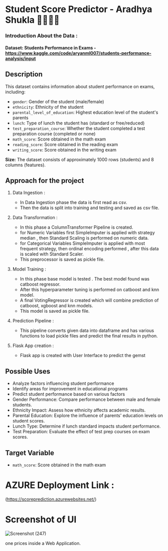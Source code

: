 # Student Score Predictor - Aradhya Shukla 🧑🏻‍🎓🌟

### Introduction About the Data :

#### Dataset: Students Performance in Exams - https://www.kaggle.com/code/aryanml007/students-performance-analysis/input

## Description

This dataset contains information about student performance on exams, including:

- `gender`: Gender of the student (male/female)
- `ethnicity`: Ethnicity of the student
- `parental_level_of_education`: Highest education level of the student's parents
- `lunch`: Type of lunch the student has (standard or free/reduced)
- `test_preparation_course`: Whether the student completed a test preparation course (completed or none)
- `math_score`: Score obtained in the math exam
- `reading_score`: Score obtained in the reading exam
- `writing_score`: Score obtained in the writing exam

**Size:** The dataset consists of approximately 1000 rows (students) and 8 columns (features).


## Approach for the project 

1. Data Ingestion : 
    * In Data Ingestion phase the data is first read as csv. 
    * Then the data is split into training and testing and saved as csv file.

2. Data Transformation : 
    * In this phase a ColumnTransformer Pipeline is created.
    * for Numeric Variables first SimpleImputer is applied with strategy median , then Standard Scaling is performed on numeric data.
    * for Categorical Variables SimpleImputer is applied with most frequent strategy, then ordinal encoding performed , after this data is scaled with Standard Scaler.
    * This preprocessor is saved as pickle file.

3. Model Training : 
    * In this phase base model is tested . The best model found was catboost regressor.
    * After this hyperparameter tuning is performed on catboost and knn model.
    * A final VotingRegressor is created which will combine prediction of catboost, xgboost and knn models.
    * This model is saved as pickle file.

4. Prediction Pipeline : 
    * This pipeline converts given data into dataframe and has various functions to load pickle files and predict the final results in python.

5. Flask App creation : 
    * Flask app is created with User Interface to predict the gemst

## Possible Uses

- Analyze factors influencing student performance
- Identify areas for improvement in educational programs
- Predict student performance based on various factors
- Gender Performance: Compare performance between male and female students.
- Ethnicity Impact: Assess how ethnicity affects academic results.
- Parental Education: Explore the influence of parents' education levels on student scores.
- Lunch Type: Determine if lunch standard impacts student performance.
- Test Preparation:</strong> Evaluate the effect of test prep courses on exam scores.

## Target Variable

- `math_score`: Score obtained in the math exam

# AZURE Deployment Link :

(https://scoreprediction.azurewebsites.net/)

# Screenshot of UI
![Screenshot (247)](https://github.com/user-attachments/assets/b5d434cc-bb06-4585-9bd2-f522ca371c7d)


one prices inside a Web Application.

